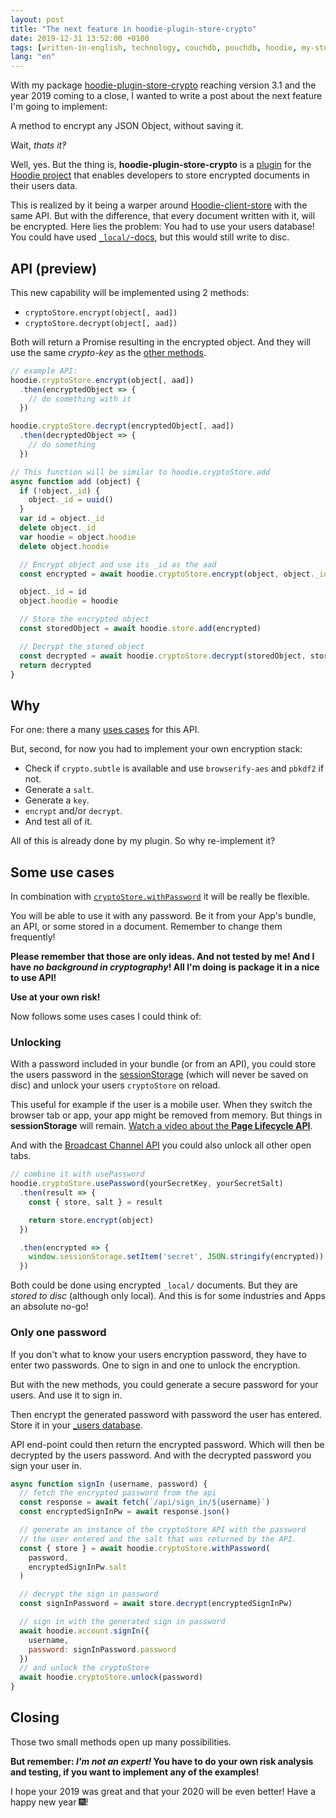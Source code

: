 ```yaml
---
layout: post
title: "The next feature in hoodie-plugin-store-crypto"
date: 2019-12-31 13:52:00 +0100
tags: [written-in-english, technology, couchdb, pouchdb, hoodie, my-stuff, hoodie-plugin-store-crypto]
lang: "en"
---
```


With my package [hoodie-plugin-store-crypto](https://www.npmjs.com/package/hoodie-plugin-store-crypto) reaching version 3.1 and the year 2019 coming to a close, I wanted to write a post about the next feature I'm going to implement:

A method to encrypt any JSON Object, without saving it.

Wait, *thats it‽*

Well, yes. But the thing is, __hoodie-plugin-store-crypto__ is a [plugin](http://docs.hood.ie/en/latest/guides/plugins.html "Hoodie's plugin documentation") for the [Hoodie project](http://hood.ie/) that enables developers to store encrypted documents in their users data.

This is realized by it being a warper around [Hoodie-client-store](http://docs.hood.ie/en/latest/api/client/hoodie.store.html "Documentation for Hoodie's client store") with the same API. But with the difference, that every document written with it, will be encrypted. Here lies the problem: You had to use your users database! You could have used [`_local/`-docs](https://docs.couchdb.org/en/latest/api/local.html "Local (non-replicating) Documents - CouchDB documentation"), but this would still write to disc.

## API (preview)

This new capability will be implemented using 2 methods:
- `cryptoStore.encrypt(object[, aad])`
- `cryptoStore.decrypt(object[, aad])`

Both will return a Promise resulting in the encrypted object. And they will use the same *crypto-key* as the [other methods](https://github.com/Terreii/hoodie-plugin-store-crypto/blob/latest/docs/api.md).

```javascript
// example API:
hoodie.cryptoStore.encrypt(object[, aad])
  .then(encryptedObject => {
    // do something with it
  })

hoodie.cryptoStore.decrypt(encryptedObject[, aad])
  .then(decryptedObject => {
    // do something
  })

// This function will be similar to hoodie.cryptoStore.add
async function add (object) {
  if (!object._id) {
    object._id = uuid()
  }
  var id = object._id
  delete object._id
  var hoodie = object.hoodie
  delete object.hoodie

  // Encrypt object and use its _id as the aad
  const encrypted = await hoodie.cryptoStore.encrypt(object, object._id)

  object._id = id
  object.hoodie = hoodie

  // Store the encrypted object
  const storedObject = await hoodie.store.add(encrypted)

  // Decrypt the stored object
  const decrypted = await hoodie.cryptoStore.decrypt(storedObject, storedObject._id)
  return decrypted
}
```

## Why

For one: there a many [uses cases](#some-use-cases) for this API.

But, second, for now you had to implement your own encryption stack:
- Check if `crypto.subtle` is available and use `browserify-aes` and `pbkdf2` if not.
- Generate a `salt`.
- Generate a `key`.
- `encrypt` and/or `decrypt`.
- And test all of it.

All of this is already done by my plugin. So why re-implement it?

## Some use cases

In combination with [`cryptoStore.withPassword`](https://github.com/Terreii/hoodie-plugin-store-crypto/blob/latest/docs/api.md#cryptostorewithpassword "API documentation of withPassword") it will be really be flexible.

You will be able to use it with any password. Be it from your App's bundle, an API, or some stored in a document. Remember to change them frequently!

__Please remember that those are only ideas. And not tested by me! And I have *no background in cryptography*! All I'm doing is package it in a nice to use API!__

__Use at your own risk!__

Now follows some uses cases I could think of:

### Unlocking

With a password included in your bundle (or from an API), you could store the users password in the [sessionStorage](https://developer.mozilla.org/en-US/docs/Web/API/Window/sessionStorage) (which will never be saved on disc) and unlock your users `cryptoStore` on reload.

This useful for example if the user is a mobile user. When they switch the browser tab or app, your app might be removed from memory. But things in __sessionStorage__ will remain. [Watch a video about the __Page Lifecycle API__](https://www.youtube.com/watch?v=UlLQPguE7UQ).

And with the [Broadcast Channel API](https://developer.mozilla.org/en-US/docs/Web/API/Broadcast_Channel_API) you could also unlock all other open tabs.

```javascript
// combine it with usePassword
hoodie.cryptoStore.usePassword(yourSecretKey, yourSecretSalt)
  .then(result => {
    const { store, salt } = result

    return store.encrypt(object)
  })

  .then(encrypted => {
    window.sessionStorage.setItem('secret', JSON.stringify(encrypted))
  })
```

Both could be done using encrypted `_local/` documents. But they are *stored to disc* (although only local). And this is for some industries and Apps an absolute no-go!

### Only one password

If you don't what to know your users encryption password, they have to enter two passwords. One to sign in and one to unlock the encryption.

But with the new methods, you could generate a secure password for your users. And use it to sign in.

Then encrypt the generated password with password the user has entered. Store it in your [_users database](https://docs.couchdb.org/en/latest/intro/security.html#authentication-database "Documentation of CouchDBs _users database").

API end-point could then return the encrypted password. Which will then be decrypted by the users password. And with the decrypted password you sign your user in.

```javascript
async function signIn (username, password) {
  // fetch the encrypted password from the api
  const response = await fetch(`/api/sign_in/${username}`)
  const encryptedSignInPw = await response.json()

  // generate an instance of the cryptoStore API with the password
  // the user entered and the salt that was returned by the API.
  const { store } = await hoodie.cryptoStore.withPassword(
    password,
    encryptedSignInPw.salt
  )

  // decrypt the sign in password
  const signInPassword = await store.decrypt(encryptedSignInPw)

  // sign in with the generated sign in password
  await hoodie.account.signIn({
    username,
    password: signInPassword.password
  })
  // and unlock the cryptoStore
  await hoodie.cryptoStore.unlock(password)
}
```

## Closing

Those two small methods open up many possibilities.

__But remember: *I'm not an expert!* You have to do your own risk analysis and testing, if you want to implement any of the examples!__

I hope your 2019 was great and that your 2020 will be even better! Have a happy new year 🎆!
